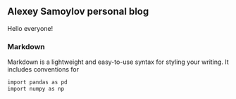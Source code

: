 ## Alexey Samoylov personal blog

Hello everyone!

### Markdown

Markdown is a lightweight and easy-to-use syntax for styling your writing. It includes conventions for

```markdown
import pandas as pd
import numpy as np
```
